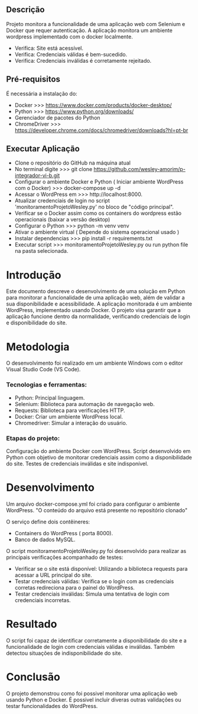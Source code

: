 ## Descrição
Projeto monitora a funcionalidade de uma aplicação web com Selenium e Docker que requer autenticação.
A aplicação monitora um ambiente wordpress implementado com o docker localmente.
- Verifica: Site está acessível.
- Verifica: Credenciais válidas é bem-sucedido.
- Verifica: Credenciais inválidas é corretamente rejeitado.

## Pré-requisitos
É necessária a instalação do:
- Docker >>> https://www.docker.com/products/docker-desktop/
- Python >>> https://www.python.org/downloads/
- Gerenciador de pacotes do Python
- ChromeDriver >>> https://developer.chrome.com/docs/chromedriver/downloads?hl=pt-br

## Executar Aplicação
- Clone o repositório do GitHub na máquina atual
- No terminal digite >>> git clone https://github.com/wesley-amorim/p-integrador-vi-b.git
- Configurar o ambiente Docker e Python ( Iniciar ambiente WordPress com o Docker) >>> docker-compose up -d
- Acessar o WordPress em >>> http://localhost:8000.
- Atualizar credenciais de login no script 'monitoramentoProjetoWesley.py' no bloco de "código principal".
- Verificar se o Docker assim como os containers do wordpress estão operacionais (baixar a versão desktop)
- Configurar o Python >>> python -m venv venv
- Ativar o ambiente virtual ( Depende do sistema operacional usado )
- Instalar dependencias >>> pip install -r requirements.txt
- Executar script >>> monitoramentoProjetoWesley.py ou run python file na pasta selecionada.

# Introdução
  Este documento descreve o desenvolvimento de uma solução em Python para monitorar a funcionalidade de uma aplicação web,
  além de validar a sua disponibilidade e acessibilidade. A aplicação monitorada é um ambiente WordPress,
  implementado usando Docker. O projeto visa garantir que a aplicação funcione dentro da normalidade,
  verificando credenciais de login e disponibilidade do site.

# Metodologia
  O desenvolvimento foi realizado em um ambiente Windows com o editor Visual Studio Code (VS Code).
  
  ### Tecnologias e ferramentas:
  - Python: Principal linguagem.
  - Selenium: Biblioteca para automação de navegação web.
  - Requests: Biblioteca para verificações HTTP.
  - Docker: Criar um ambiente WordPress local.
  - Chromedriver: Simular a interação do usuário.
  
  ### Etapas do projeto:
  Configuração do ambiente Docker com WordPress.
  Script desenvolvido em Python com objetivo de monitorar credenciais assim como a disponibilidade do site.
  Testes de credenciais inválidas e site indisponível.

# Desenvolvimento
  Um arquivo docker-compose.yml foi criado para configurar o ambiente WordPress. "O conteúdo do arquivo está presente no repositório clonado"

  O serviço define dois contêineres:
  - Containers do WordPress ( porta 8000).
  - Banco de dados MySQL.
  
  O script monitoramentoProjetoWesley.py foi desenvolvido para realizar as principais verificações acompanhado de testes:

  - Verificar se o site está disponível: Utilizando a biblioteca requests para acessar a URL principal do site.
  - Testar credenciais válidas: Verifica se o login com as credenciais corretas redireciona para o painel do WordPress.
  - Testar credenciais inválidas: Simula uma tentativa de login com credenciais incorretas.

# Resultado

  O script foi capaz de identificar corretamente a disponibilidade do site e a funcionalidade de login com credenciais válidas e inválidas. Também detectou situações de indisponibilidade do site.
  
# Conclusão

  O projeto demonstrou como foi possivel monitorar uma aplicação web usando Python e Docker. É possivel incluir diveras outras validações ou testar funcionalidades do WordPress.

